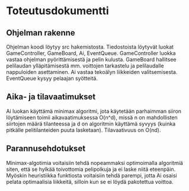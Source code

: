 # Toteutusdokumentti

## Ohjelman rakenne
Ohjelman koodi löytyy src hakemistosta. Tiedostoista löytyvät luokat GameController, GameBoard, Ai, EventQueue. GameController luokka vastaa ohjelman pyörittämisestä ja pelin kulusta.
GameBoard hallitsee pelilaudan ylläpitämisestä mm. voittojen tarkastelu ja pelilaudalle nappuloiden asettaminen. Ai vastaa tekoälyn liikkeiden valitsemisesta. EventQueue kysyy pelaajan syötteitä.

## Aika- ja tilavaatimukset
Ai luokan käyttämä minimax algoritmi, jota käytetään parhaimman siiron löytämiseen toimii aikavaatimuksessa O(n^d), missä n on mahdollisten siirtojen määrä tilanteessa ja d on algoritmin käyttämä syvyys (kuinka pitkälle pelitilanteiden puuta lasketaan).
Tilavaativuus on O(nd).

## Parannusehdotukset
Minimax-algotimia voitaisiin tehdä nopeammaksi optimoimalla algoritmiä siten, että se hylkää toivottomia pelipolkuja ja ei laske niitä eteenpäin. Myöskin heuristiikka funktiosta voitaisiin tehdä parempi, jotta Ai osaisi pelata optimaalisia liikkeitä, silloin kun se ei löydä pakotettua voittoa.
